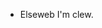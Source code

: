 - Elseweb I'm clew. 


<!---
clewedup/clewedup is a ✨ special ✨ repository because its `README.md` (this file) appears on your GitHub profile.
You can click the Preview link to take a look at your changes.
--->
